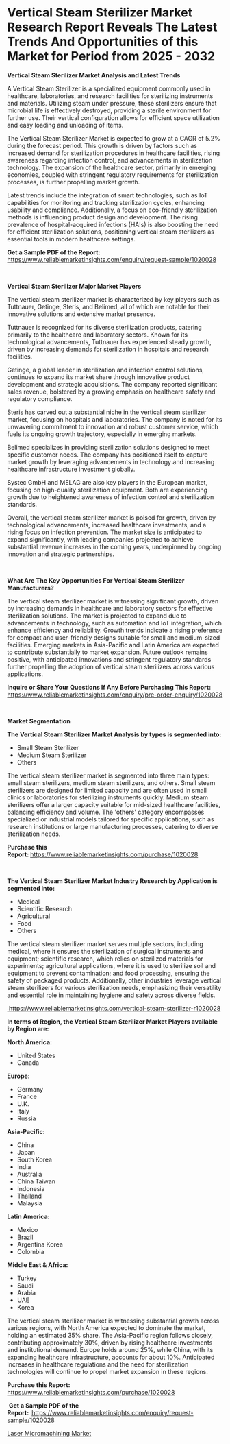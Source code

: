 <p><h1>Vertical Steam Sterilizer Market Research Report Reveals The Latest Trends And Opportunities of this Market for Period from 2025 - 2032</h1></p><p><strong>Vertical Steam Sterilizer Market Analysis and Latest Trends</strong></p>
<p><p>A Vertical Steam Sterilizer is a specialized equipment commonly used in healthcare, laboratories, and research facilities for sterilizing instruments and materials. Utilizing steam under pressure, these sterilizers ensure that microbial life is effectively destroyed, providing a sterile environment for further use. Their vertical configuration allows for efficient space utilization and easy loading and unloading of items.</p><p>The Vertical Steam Sterilizer Market is expected to grow at a CAGR of 5.2% during the forecast period. This growth is driven by factors such as increased demand for sterilization procedures in healthcare facilities, rising awareness regarding infection control, and advancements in sterilization technology. The expansion of the healthcare sector, primarily in emerging economies, coupled with stringent regulatory requirements for sterilization processes, is further propelling market growth. </p><p>Latest trends include the integration of smart technologies, such as IoT capabilities for monitoring and tracking sterilization cycles, enhancing usability and compliance. Additionally, a focus on eco-friendly sterilization methods is influencing product design and development. The rising prevalence of hospital-acquired infections (HAIs) is also boosting the need for efficient sterilization solutions, positioning vertical steam sterilizers as essential tools in modern healthcare settings.</p></p>
<p><strong>Get a Sample PDF of the Report:&nbsp;</strong> <a href="https://www.reliablemarketinsights.com/enquiry/request-sample/1020028?utm_campaign=2395&utm_medium=2&utm_source=Github&utm_content=ia&utm_term=21022025&utm_id=vertical-steam-sterilizer">https://www.reliablemarketinsights.com/enquiry/request-sample/1020028</a></p>
<p>&nbsp;</p>
<p><strong>Vertical Steam Sterilizer Major Market Players</strong></p>
<p><p>The vertical steam sterilizer market is characterized by key players such as Tuttnauer, Getinge, Steris, and Belimed, all of which are notable for their innovative solutions and extensive market presence. </p><p>Tuttnauer is recognized for its diverse sterilization products, catering primarily to the healthcare and laboratory sectors. Known for its technological advancements, Tuttnauer has experienced steady growth, driven by increasing demands for sterilization in hospitals and research facilities. </p><p>Getinge, a global leader in sterilization and infection control solutions, continues to expand its market share through innovative product development and strategic acquisitions. The company reported significant sales revenue, bolstered by a growing emphasis on healthcare safety and regulatory compliance.</p><p>Steris has carved out a substantial niche in the vertical steam sterilizer market, focusing on hospitals and laboratories. The company is noted for its unwavering commitment to innovation and robust customer service, which fuels its ongoing growth trajectory, especially in emerging markets.</p><p>Belimed specializes in providing sterilization solutions designed to meet specific customer needs. The company has positioned itself to capture market growth by leveraging advancements in technology and increasing healthcare infrastructure investment globally. </p><p>Systec GmbH and MELAG are also key players in the European market, focusing on high-quality sterilization equipment. Both are experiencing growth due to heightened awareness of infection control and sterilization standards.</p><p>Overall, the vertical steam sterilizer market is poised for growth, driven by technological advancements, increased healthcare investments, and a rising focus on infection prevention. The market size is anticipated to expand significantly, with leading companies projected to achieve substantial revenue increases in the coming years, underpinned by ongoing innovation and strategic partnerships.</p></p>
<p>&nbsp;</p>
<p><strong>What Are The Key Opportunities For Vertical Steam Sterilizer Manufacturers?</strong></p>
<p><p>The vertical steam sterilizer market is witnessing significant growth, driven by increasing demands in healthcare and laboratory sectors for effective sterilization solutions. The market is projected to expand due to advancements in technology, such as automation and IoT integration, which enhance efficiency and reliability. Growth trends indicate a rising preference for compact and user-friendly designs suitable for small and medium-sized facilities. Emerging markets in Asia-Pacific and Latin America are expected to contribute substantially to market expansion. Future outlook remains positive, with anticipated innovations and stringent regulatory standards further propelling the adoption of vertical steam sterilizers across various applications.</p></p>
<p><strong>Inquire or Share Your Questions If Any Before Purchasing This Report:</strong> <a href="https://www.reliablemarketinsights.com/enquiry/pre-order-enquiry/1020028?utm_campaign=2395&utm_medium=2&utm_source=Github&utm_content=ia&utm_term=21022025&utm_id=vertical-steam-sterilizer">https://www.reliablemarketinsights.com/enquiry/pre-order-enquiry/1020028</a></p>
<p>&nbsp;</p>
<p><strong>Market Segmentation</strong></p>
<p><strong>The Vertical Steam Sterilizer Market Analysis by types is segmented into:</strong></p>
<p><ul><li>Small Steam Sterilizer</li><li>Medium Steam Sterilizer</li><li>Others</li></ul></p>
<p><p>The vertical steam sterilizer market is segmented into three main types: small steam sterilizers, medium steam sterilizers, and others. Small steam sterilizers are designed for limited capacity and are often used in small clinics or laboratories for sterilizing instruments quickly. Medium steam sterilizers offer a larger capacity suitable for mid-sized healthcare facilities, balancing efficiency and volume. The 'others' category encompasses specialized or industrial models tailored for specific applications, such as research institutions or large manufacturing processes, catering to diverse sterilization needs.</p></p>
<p><strong>Purchase this Report:&nbsp;</strong><a href="https://www.reliablemarketinsights.com/purchase/1020028?utm_campaign=2395&utm_medium=2&utm_source=Github&utm_content=ia&utm_term=21022025&utm_id=vertical-steam-sterilizer">https://www.reliablemarketinsights.com/purchase/1020028</a></p>
<p>&nbsp;</p>
<p><strong>The Vertical Steam Sterilizer Market Industry Research by Application is segmented into:</strong></p>
<p><ul><li>Medical</li><li>Scientific Research</li><li>Agricultural</li><li>Food</li><li>Others</li></ul></p>
<p><p>The vertical steam sterilizer market serves multiple sectors, including medical, where it ensures the sterilization of surgical instruments and equipment; scientific research, which relies on sterilized materials for experiments; agricultural applications, where it is used to sterilize soil and equipment to prevent contamination; and food processing, ensuring the safety of packaged products. Additionally, other industries leverage vertical steam sterilizers for various sterilization needs, emphasizing their versatility and essential role in maintaining hygiene and safety across diverse fields.</p></p>
<p><a href="https://www.reliablemarketinsights.com/vertical-steam-sterilizer-r1020028?utm_campaign=2395&utm_medium=2&utm_source=Github&utm_content=ia&utm_term=21022025&utm_id=vertical-steam-sterilizer">&nbsp;https://www.reliablemarketinsights.com/vertical-steam-sterilizer-r1020028</a></p>
<p><strong>In terms of Region, the Vertical Steam Sterilizer Market Players available by Region are:</strong></p>
<p>
    <p> <strong> North America: </strong>
        <ul>
            <li>United States</li>
            <li>Canada</li>
        </ul>
        </p> 
    <p> <strong> Europe: </strong>
        <ul>
            <li>Germany</li>
            <li>France</li>
            <li>U.K.</li>
            <li>Italy</li>
            <li>Russia</li>
        </ul>
        </p> 
    <p> <strong> Asia-Pacific: </strong>
        <ul>
            <li>China</li>
            <li>Japan</li>
            <li>South Korea</li>
            <li>India</li>
            <li>Australia</li>
            <li>China Taiwan</li>
            <li>Indonesia</li>
            <li>Thailand</li>
            <li>Malaysia</li>
        </ul>
        </p> 
    <p> <strong> Latin America: </strong>
        <ul>
            <li>Mexico</li>
            <li>Brazil</li>
            <li>Argentina Korea</li>
            <li>Colombia</li>
        </ul>
        </p> 
    <p> <strong> Middle East & Africa: </strong>
        <ul>
            <li>Turkey</li>
            <li>Saudi</li>
            <li>Arabia</li>
            <li>UAE</li>
            <li>Korea</li>
        </ul>
    </p>
    </p>
<p><p>The vertical steam sterilizer market is witnessing substantial growth across various regions, with North America expected to dominate the market, holding an estimated 35% share. The Asia-Pacific region follows closely, contributing approximately 30%, driven by rising healthcare investments and institutional demand. Europe holds around 25%, while China, with its expanding healthcare infrastructure, accounts for about 10%. Anticipated increases in healthcare regulations and the need for sterilization technologies will continue to propel market expansion in these regions.</p></p>
<p><strong>Purchase this Report: </strong><a href="https://www.reliablemarketinsights.com/purchase/1020028?utm_campaign=2395&utm_medium=2&utm_source=Github&utm_content=ia&utm_term=21022025&utm_id=vertical-steam-sterilizer">https://www.reliablemarketinsights.com/purchase/1020028</a></p>
<p>&nbsp;<strong>Get a Sample PDF of the Report:&nbsp;&nbsp;</strong><a href="https://www.reliablemarketinsights.com/enquiry/request-sample/1020028?utm_campaign=2395&utm_medium=2&utm_source=Github&utm_content=ia&utm_term=21022025&utm_id=vertical-steam-sterilizer">https://www.reliablemarketinsights.com/enquiry/request-sample/1020028</a></p>
<p><strong></strong></p>
<p><p><a href="https://github.com/dbichayison/Market-Research-Report-List-1/blob/main/laser-micromachining-market.md?utm_campaign=2395&utm_medium=2&utm_source=Github&utm_content=ia&utm_term=21022025&utm_id=vertical-steam-sterilizer">Laser Micromachining Market</a></p></p>